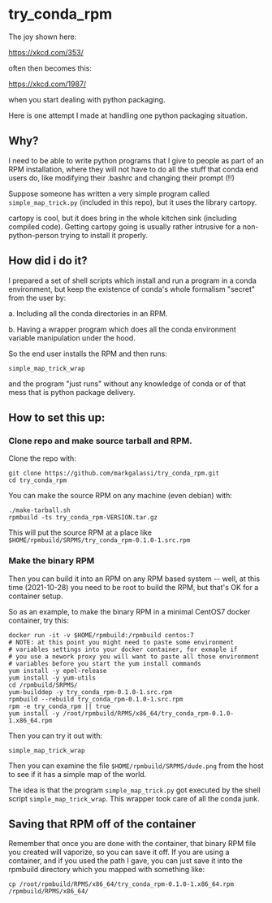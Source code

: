 # try_conda_rpm

The joy shown here:

https://xkcd.com/353/

often then becomes this:

https://xkcd.com/1987/

when you start dealing with python packaging.

Here is one attempt I made at handling one python packaging situation.

## Why?

I need to be able to write python programs that I give to people as
part of an RPM installation, where they will not have to do all the
stuff that conda end users do, like modifying their .bashrc and
changing their prompt (!!)

Suppose someone has written a very simple program called
`simple_map_trick.py` (included in this repo), but it uses the library
cartopy.

cartopy is cool, but it does bring in the whole kitchen sink
(including compiled code).  Getting cartopy going is usually rather
intrusive for a non-python-person trying to install it properly.

## How did i do it?

I prepared a set of shell scripts which install and run a program in a
conda environment, but keep the existence of conda's whole formalism
"secret" from the user by:

a. Including all the conda directories in an RPM.

b. Having a wrapper program which does all the conda environment
variable manipulation under the hood.

So the end user installs the RPM and then runs:

```
simple_map_trick_wrap
```

and the program "just runs" without any knowledge of conda or of that
mess that is python package delivery.


## How to set this up:

### Clone repo and make source tarball and RPM.

Clone the repo with:

```
git clone https://github.com/markgalassi/try_conda_rpm.git
cd try_conda_rpm
```


You can make the source RPM on any machine (even debian) with:

```
./make-tarball.sh
rpmbuild -ts try_conda_rpm-VERSION.tar.gz
```

This will put the source RPM at a place like
`$HOME/rpmbuild/SRPMS/try_conda_rpm-0.1.0-1.src.rpm`

### Make the binary RPM

Then you can build it into an RPM on any RPM based system -- well, at
this time (2021-10-28) you need to be root to build the RPM, but
that's OK for a container setup.

So as an example, to make the binary RPM in a minimal CentOS7 docker
container, try this:

```
docker run -it -v $HOME/rpmbuild:/rpmbuild centos:7
# NOTE: at this point you might need to paste some environment
# variables settings into your docker container, for exmaple if
# you use a nework proxy you will want to paste all those environment
# variables before you start the yum install commands
yum install -y epel-release
yum install -y yum-utils
cd /rpmbuild/SRPMS/
yum-builddep -y try_conda_rpm-0.1.0-1.src.rpm
rpmbuild --rebuild try_conda_rpm-0.1.0-1.src.rpm
rpm -e try_conda_rpm || true
yum install -y /root/rpmbuild/RPMS/x86_64/try_conda_rpm-0.1.0-1.x86_64.rpm
```

Then you can try it out with:

```
simple_map_trick_wrap
```

Then you can examine the file `$HOME/rpmbuild/SRPMS/dude.png` from the
host to see if it has a simple map of the world.

The idea is that the program `simple_map_trick.py` got executed by the
shell script `simple_map_trick_wrap`.  This wrapper took care of all
the conda junk.

## Saving that RPM off of the container

Remember that once you are done with the container, that binary RPM
file you created will vaporize, so you can save it off.  If you are
using a container, and if you used the path I gave, you can just save
it into the rpmbuild directory which you mapped with something like:

```
cp /root/rpmbuild/RPMS/x86_64/try_conda_rpm-0.1.0-1.x86_64.rpm /rpmbuild/RPMS/x86_64/
```
